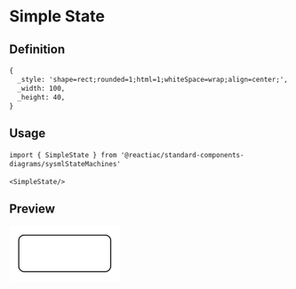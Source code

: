 # Simple State

## Definition

```
{
  _style: 'shape=rect;rounded=1;html=1;whiteSpace=wrap;align=center;',
  _width: 100,
  _height: 40,
}
```

## Usage

```
import { SimpleState } from '@reactiac/standard-components-diagrams/sysmlStateMachines'

<SimpleState/>
```

## Preview

<img src="./simple-state.png" width="200"/>
